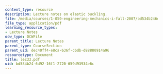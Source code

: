 ```yaml
---
content_type: resource
description: Lecture notes on elastic buckling.
file: /media/courses/1-050-engineering-mechanics-i-fall-2007/bd534b246d9216f12720659d93934e6c_lec33.pdf
file_type: application/pdf
learning_resource_types:
- Lecture Notes
ocw_type: OCWFile
parent_title: Lecture Notes
parent_type: CourseSection
parent_uid: dec40ff4-e8ca-636f-c6db-d88880914a96
resourcetype: Document
title: lec33.pdf
uid: bd534b24-6d92-16f1-2720-659d93934e6c
---
```

